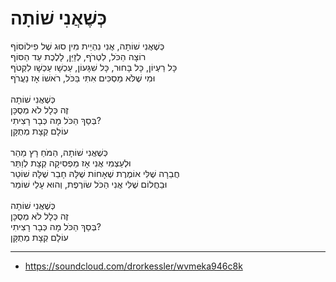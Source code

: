 # כְּשֶׁאֲנִי שׁוֹתָה

כְּשֶׁאֲנִי שׁוֹתָה, אֲנִי נִהְיֵית מִין סוּג שֶׁל פִילוֹסוֹף\
רוֹצָה הַכֹּל, לִטְרֹף, לְזַיֵּן, לָלֶכֶת עַד הַסּוֹף\
כָּל רַעְיוֹן, כָּל בָּחוּר, כָּל שִׁגָּעוֹן, עַכְשָׁו עַכְשָׁו לִקְטֹף\
וּמִי שֶׁלֹּא מַסְכִּים אִתִּי בַּכֹּל, רֹאשׁוֹ אָז נַעֲרֹף\
\
כְּשֶׁאֲנִי שׁוֹתָה \
זֶה כְּלָל לֹא מְסֻכָּן\
בְּסַךְ הַכֹּל מָה כְּבָר רָצִיתִי? \
עוֹלָם קְצָת מְתֻקָּן\
\
כְּשֶׁאֲנִי שׁוֹתָה, הַמֹּחַ רָץ מַהֵר\
וּלְעַצְמִי אֲנִי אָז מַפְסִיקָה קְצָת לְוַתֵּר\
חֲבֵרָה שֶׁלִּי אוֹמֶרֶת שֶׁאָחוֹת שֶׁלָּהּ חָבֵר שֶׁלָּהּ שׁוֹטֵר\
וּבַחֲלוֹם שֶׁלִּי אֲנִי הַכֹּל שׂוֹרֶפֶת, וְהוּא עָלַי שׁוֹמֵר\
\
כְּשֶׁאֲנִי שׁוֹתָה\
זֶה כְּלָל לֹא מְסֻכָּן\
בְּסַךְ הַכֹּל מָה כְּבָר רָצִיתִי?\
עוֹלָם קְצָת מְתֻקָּן

---
- https://soundcloud.com/drorkessler/wvmeka946c8k
